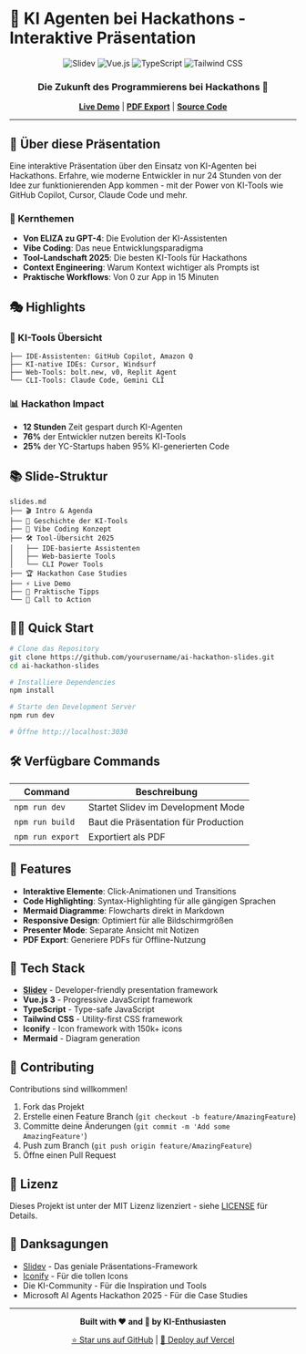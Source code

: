# 🚀 KI Agenten bei Hackathons - Interaktive Präsentation

<div align="center">

  ![Slidev](https://img.shields.io/badge/Slidev-2B90B6?style=for-the-badge&logo=vue.js&logoColor=white)
  ![Vue.js](https://img.shields.io/badge/Vue.js-35495E?style=for-the-badge&logo=vue.js&logoColor=4FC08D)
  ![TypeScript](https://img.shields.io/badge/TypeScript-007ACC?style=for-the-badge&logo=typescript&logoColor=white)
  ![Tailwind CSS](https://img.shields.io/badge/Tailwind_CSS-38B2AC?style=for-the-badge&logo=tailwind-css&logoColor=white)

  <h3>Die Zukunft des Programmierens bei Hackathons 🤖</h3>

  [**Live Demo**](https://ai-hackathon-slides.vercel.app) | [**PDF Export**](./slides-export.pdf) | [**Source Code**](./slides.md)

</div>

---

## 📖 Über diese Präsentation

Eine interaktive Präsentation über den Einsatz von KI-Agenten bei Hackathons. Erfahre, wie moderne Entwickler in nur 24 Stunden von der Idee zur funktionierenden App kommen - mit der Power von KI-Tools wie GitHub Copilot, Cursor, Claude Code und mehr.

### 🎯 Kernthemen

- **Von ELIZA zu GPT-4**: Die Evolution der KI-Assistenten
- **Vibe Coding**: Das neue Entwicklungsparadigma
- **Tool-Landschaft 2025**: Die besten KI-Tools für Hackathons
- **Context Engineering**: Warum Kontext wichtiger als Prompts ist
- **Praktische Workflows**: Von 0 zur App in 15 Minuten

## 🎭 Highlights

### 🤖 KI-Tools Übersicht
```
├── IDE-Assistenten: GitHub Copilot, Amazon Q
├── KI-native IDEs: Cursor, Windsurf
├── Web-Tools: bolt.new, v0, Replit Agent
└── CLI-Tools: Claude Code, Gemini CLI
```

### 📊 Hackathon Impact
- **12 Stunden** Zeit gespart durch KI-Agenten
- **76%** der Entwickler nutzen bereits KI-Tools
- **25%** der YC-Startups haben 95% KI-generierten Code


## 📚 Slide-Struktur

```
slides.md
├── 🎬 Intro & Agenda
├── 📜 Geschichte der KI-Tools
├── 💭 Vibe Coding Konzept
├── 🛠️ Tool-Übersicht 2025
│   ├── IDE-basierte Assistenten
│   ├── Web-basierte Tools
│   └── CLI Power Tools
├── 🏆 Hackathon Case Studies
├── ⚡ Live Demo
├── 🎯 Praktische Tipps
└── 🚀 Call to Action
```


## 🏃‍♂️ Quick Start

```bash
# Clone das Repository
git clone https://github.com/yourusername/ai-hackathon-slides.git
cd ai-hackathon-slides

# Installiere Dependencies
npm install

# Starte den Development Server
npm run dev

# Öffne http://localhost:3030
```

## 🛠️ Verfügbare Commands

| Command | Beschreibung |
|---------|--------------|
| `npm run dev` | Startet Slidev im Development Mode |
| `npm run build` | Baut die Präsentation für Production |
| `npm run export` | Exportiert als PDF |


## 🎨 Features

- **Interaktive Elemente**: Click-Animationen und Transitions
- **Code Highlighting**: Syntax-Highlighting für alle gängigen Sprachen
- **Mermaid Diagramme**: Flowcharts direkt in Markdown
- **Responsive Design**: Optimiert für alle Bildschirmgrößen
- **Presenter Mode**: Separate Ansicht mit Notizen
- **PDF Export**: Generiere PDFs für Offline-Nutzung

## 🔧 Tech Stack

- **[Slidev](https://sli.dev)** - Developer-friendly presentation framework
- **Vue.js 3** - Progressive JavaScript framework
- **TypeScript** - Type-safe JavaScript
- **Tailwind CSS** - Utility-first CSS framework
- **Iconify** - Icon framework with 150k+ icons
- **Mermaid** - Diagram generation

## 🤝 Contributing

Contributions sind willkommen!

1. Fork das Projekt
2. Erstelle einen Feature Branch (`git checkout -b feature/AmazingFeature`)
3. Committe deine Änderungen (`git commit -m 'Add some AmazingFeature'`)
4. Push zum Branch (`git push origin feature/AmazingFeature`)
5. Öffne einen Pull Request

## 📄 Lizenz

Dieses Projekt ist unter der MIT Lizenz lizenziert - siehe [LICENSE](LICENSE) für Details.

## 🙏 Danksagungen

- [Slidev](https://sli.dev) - Das geniale Präsentations-Framework
- [Iconify](https://iconify.design) - Für die tollen Icons
- Die KI-Community - Für die Inspiration und Tools
- Microsoft AI Agents Hackathon 2025 - Für die Case Studies

---

<div align="center">

  **Built with ❤️ and 🤖 by KI-Enthusiasten**

  [⭐ Star uns auf GitHub](https://github.com/yourusername/ai-hackathon-slides) | [🚀 Deploy auf Vercel](https://vercel.com/new)

</div>
